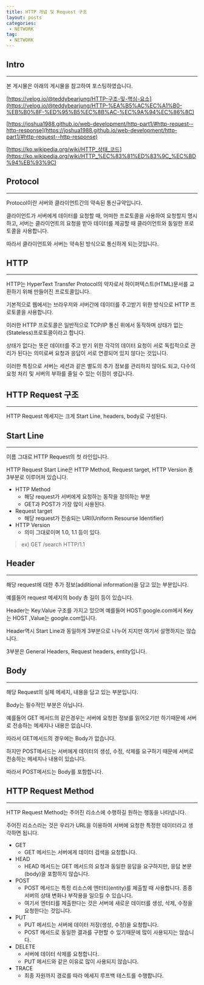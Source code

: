 ```yaml
---
title: HTTP 개념 및 Request 구조
layout: posts
categories:
 - NETWORK
tag:
 - NETWORK
---
```

## **Intro**
---
본 게시물은 아래의 게시물을 참고하여 포스팅하였습니다.

[https://velog.io/@teddybearjung/HTTP-구조-및-핵심-요소](https://velog.io/@teddybearjung/HTTP-%EA%B5%AC%EC%A1%B0-%EB%B0%8F-%ED%95%B5%EC%8B%AC-%EC%9A%94%EC%86%8C)

[https://joshua1988.github.io/web-development/http-part1/#http-request--http-response](https://joshua1988.github.io/web-development/http-part1/#http-request--http-response)

[https://ko.wikipedia.org/wiki/HTTP_상태_코드](https://ko.wikipedia.org/wiki/HTTP_%EC%83%81%ED%83%9C_%EC%BD%94%EB%93%9C)

## **Protocol**
---
Protocol이란 서버와 클라이언트간의 약속된 통신규약입니다.

클라이언트가 서버에게 데이터를 요청할 때, 어떠한 프로토콜을 사용하여 요청할지 명시하고, 서버는 클라이언트의 요청을 받아 데이터를 제공할 때 클라이언트와 동일한 프로토콜을 사용합니다.

따라서 클라이언트와 서버는 약속된 방식으로 통신하게 되는것입니다.

## **HTTP**
---
HTTP는 HyperText Transfer Protocol의 약자로서 하이퍼텍스트(HTML)문서를 교환하기 위해 만들어진 프로토콜입니다.

기본적으로 웹에서는 브라우저와 서버간에 데이터를 주고받기 위한 방식으로 HTTP 프로토콜을 사용합니다.

이러한 HTTP 프로토콜은 일반적으로 TCP/IP 통신 위에서 동작하며 상태가 없는(Stateless)프로토콜이라고 합니다.

상태가 없다는 뜻은 데이터를 주고 받기 위한 각각의 데이터 요청이 서로 독립적으로 관리가 된다는 의미로써 요청과 응답이 서로 연결되어 있지 않다는 것입니다.

이러한 특징으로 서버는 세션과 같은 별도의 추가 정보를 관리하지 않아도 되고, 다수의 요청 처리 및 서버의 부하를 줄일 수 있는 이점이 생깁니다.

## **HTTP Request 구조**
---
HTTP Request 메세지는 크게 Start Line, headers, body로 구성된다.

## **Start Line**
---
이름 그대로 HTTP Request의 첫 라인입니다.

HTTP Request Start Line은 HTTP Method, Request target, HTTP Version 총 3부분로 이루어져 있습니다.

- HTTP Method
    - 해당 request가 서버에게 요청하는 동작을 정의하는 부분
    - GET과 POST가 가장 많이 사용된다.
- Request target
    - 해당 request가 전송되는 URI(Uniform Resourse Identifier)
- HTTP Version
    - 의미 그대로이며 1.0, 1.1 등이 있다.

> ex) GET /search HTTP/1.1

## **Header**
---
해당 request에 대한 추가 정보(additional information)을 담고 있는 부분입니다.

예를들어 request 메세지의 body 총 길이 등이 있습니다.

Header는 Key:Value 구조를 가지고 있으며 예를들어 HOST:google.com에서 Key는 HOST ,Value는 google.com입니다.

Header역시 Start Line과 동일하게 3부분으로 나누어 지지만 여기서 설명하지는 않습니다.

3부분은 General Headers, Request headers, entity입니다.

## **Body**
---
해당 Request의 실제 메세지, 내용을 담고 있는 부분입니다.

Body는 필수적인 부분은 아닙니다.

예를들어 GET 메서드의 같은경우는 서버에 요청한 정보를 읽어오기만 하기때문에 서버로 전송하는 메세지나 내용은 없습니다.

따라서 GET메서드의 경우에는 Body가 없습니다.

하지만 POST메서드는 서버에게 데이터의 생성, 수정, 삭제를 요구하기 때문에 서버로 전송하는 메세지나 내용이 있습니다.

따라서 POST메서드는 Body를 포함합니다.

## **HTTP Request Method**
---
HTTP Request Method는 주어진 리소스에 수행하길 원하는 행동을 나타냅니다.

주어진 리소스라는 것은 우리가 URL을 이용하여 서버에 요청한 특정한 데이터라고 생각하면 됩니다.

- GET
    - GET 메서드는 서버에게 데이터 검색을 요청합니다.
- HEAD
    - HEAD 메서드는 GET 메서드의 요청과 동일한 응답을 요구하지만, 응답 본문(body)을 포함하지 않습니다.
- POST
    - POST 메서드는 특정 리소스에 엔터티(entity)를 제출할 때 사용합니다. 종종 서버의 상태 변화나 부작용을 일으킬 수 있습니다.
    - 여기서 엔터티를 제출한다는 것은 서버에 새로운 데이터를 생성, 삭제, 수정을 요청한다는 것입니다.
- PUT
    - PUT 메서드는 서버에 데이터 저장(생성, 수정)을 요청합니다.
    - POST 메서드로 동일한 결과를 구현할 수 있기때문에 많이 사용되지는 않습니다.
- DELETE
    - 서버에 데이터 삭제를 요청합니다.
    - PUT 메서드와 같은 이유로 많이 사용되지 않습니다.
- TRACE
    - 최종 자원까지 경로를 따라 메세지 루프백 테스트를 수행합니다.
